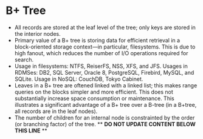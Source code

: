 B+ Tree
=======

* All records are stored at the leaf level of the tree; only keys are stored in the interior nodes.
* Primary value of a B+ tree is storing data for efficient retrieval in a block-oriented storage context&mdash;in particular, filesystems. This is due to high fanout, which reduces the number of I/O operations required for search.
* Usage in filesystems: NTFS, ReiserFS, NSS, XFS, and JFS. Usages in RDMSes: DB2, SQL Server, Oracle 8, PostgreSQL, Firebird, MySQL, and SQLite. Usage in NoSQL: CouchDB, Tokyo Cabinet.
* Leaves in a B+ tree are oftened linked with a linked list; this makes range queries on the blocks simpler and more efficient. This does not substantially increase space consumption or maintenance. This illustrates a significant advantage of a B+ tree over a B-tree (in a B+tree, all records are in the leaf nodes).
* The number of children for an internal node is constrainted by the order (or branching factor) of the tree.
** **DO NOT UPDATE CONTENT BELOW THIS LINE** **

